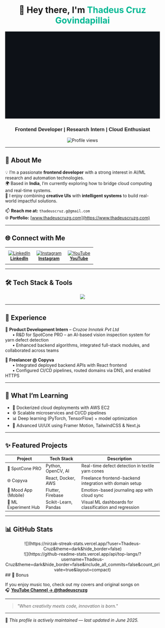 <h1 align="center">👋 Hey there, I'm <span style="color:#00b894">Thadeus Cruz Govindapillai</span></h1>

<p align="center">
  <img src="./assets/input.gif" alt="Animated Name" width="600"/>
</p>

<h3 align="center" style="font-family: 'Montserrat', sans-serif;">Frontend Developer | Research Intern | Cloud Enthusiast</h3>

<p align="center">
  <img src="https://komarev.com/ghpvc/?username=thadeus-cruz&label=Visitors&color=0e75b6&style=flat" alt="Profile views" />
</p>

---

## 🚀 About Me

💡 I’m a passionate **frontend developer** with a strong interest in AI/ML research and automation technologies.  
🌍 Based in **India**, I’m currently exploring how to bridge cloud computing and real-time systems.  
🧠 I enjoy combining **creative UIs** with **intelligent systems** to build real-world impactful solutions.

📫 **Reach me at:** `thadeuscruz.g@gmail.com`  
🌐 **Portfolio:** [www.thadeuscruzg.com](https://www.thadeuscruzg.com)

---

## 🌐 Connect with Me

<table align="center">
  <tr>
    <td align="center" style="padding:10px;">
      <a href="https://linkedin.com/in/thadeus-cruz-govindapillai" target="_blank">
        <img src="https://raw.githubusercontent.com/rahuldkjain/github-profile-readme-generator/master/src/images/icons/Social/linked-in-alt.svg" height="40" alt="LinkedIn"/><br/>
        <strong>LinkedIn</strong>
      </a>
    </td>
    <td align="center" style="padding:10px;">
      <a href="https://instagram.com/thadeuscruzg_official" target="_blank">
        <img src="https://raw.githubusercontent.com/rahuldkjain/github-profile-readme-generator/master/src/images/icons/Social/instagram.svg" height="40" alt="Instagram"/><br/>
        <strong>Instagram</strong>
      </a>
    </td>
    <td align="center" style="padding:10px;">
      <a href="https://www.youtube.com/@thadeuscruzg" target="_blank">
        <img src="https://raw.githubusercontent.com/rahuldkjain/github-profile-readme-generator/master/src/images/icons/Social/youtube.svg" height="40" alt="YouTube"/><br/>
        <strong>YouTube</strong>
      </a>
    </td>
  </tr>
</table>

---

## 🛠️ Tech Stack & Tools

<p align="center">
  <img src="https://skillicons.dev/icons?i=html,css,js,react,flutter,dart,python,java,c,cpp,aws,docker,gcp,git,linux,firebase,nodejs,postgres,mysql,postman,tensorflow,pytorch,opencv,sklearn,vscode" />
</p>

---

## 💼 Experience

🔹 **Product Development Intern** – *Cruzoe Innotek Pvt Ltd*  
&nbsp;&nbsp;&nbsp;&nbsp;&nbsp;&nbsp;• R&D for SpotCone PRO – an AI-based vision inspection system for yarn defect detection  
&nbsp;&nbsp;&nbsp;&nbsp;&nbsp;&nbsp;• Enhanced backend algorithms, integrated full-stack modules, and collaborated across teams

🔹 **Freelancer @ Copyva**  
&nbsp;&nbsp;&nbsp;&nbsp;&nbsp;&nbsp;• Integrated deployed backend APIs with React frontend  
&nbsp;&nbsp;&nbsp;&nbsp;&nbsp;&nbsp;• Configured CI/CD pipelines, routed domains via DNS, and enabled HTTPS

---

## 🧠 What I’m Learning

- 🐳 Dockerized cloud deployments with AWS EC2  
- ⚙️ Scalable microservices and CI/CD pipelines  
- 📊 Deep learning (PyTorch, TensorFlow) + model optimization  
- 🎨 Advanced UI/UX using Framer Motion, TailwindCSS & Next.js  

---

## ✨ Featured Projects

| Project | Tech Stack | Description |
|--------|------------|-------------|
| 🎯 SpotCone PRO | Python, OpenCV, AI | Real-time defect detection in textile yarn cones |
| 🌐 Copyva | React, Docker, AWS | Freelance frontend-backend integration with domain setup |
| 📱 Mood App (Mobile) | Flutter, Firebase | Emotion-based journaling app with cloud sync |
| 🧪 ML Experiment Hub | Scikit-Learn, Pandas | Visual ML dashboards for classification and regression |

---

## 📊 GitHub Stats
<center>
![](https://nirzak-streak-stats.vercel.app/?user=Thadeus-Cruz&theme=dark&hide_border=false)<br/>
![](https://github-readme-stats.vercel.app/api/top-langs/?username=Thadeus-Cruz&theme=dark&hide_border=false&include_all_commits=false&count_private=true&layout=compact)
</center>
## 🎤 Bonus

If you enjoy music too, check out my covers and original songs on  
🎧 **[YouTube Channel → @thadeuscruzg](https://www.youtube.com/@thadeuscruzg)**

---

> *"When creativity meets code, innovation is born."*

---

📌 *This profile is actively maintained — last updated in June 2025.*
